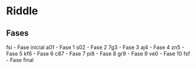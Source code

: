 # Riddle

## Fases

fsi - Fase inicial
a01 - Fase 1
s02 - Fase 2
7g3 - Fase 3
aj4 - Fase 4
zn5 - Fase 5
kf6 - Fase 6
c87 - Fase 7
pi8 - Fase 8
gr9 - Fase 9
ve0 - Fase 10
fsf - Fase final